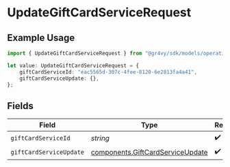 # UpdateGiftCardServiceRequest

## Example Usage

```typescript
import { UpdateGiftCardServiceRequest } from "@gr4vy/sdk/models/operations";

let value: UpdateGiftCardServiceRequest = {
    giftCardServiceId: "eac5565d-307c-4fee-8120-6e2813fa4a41",
    giftCardServiceUpdate: {},
};
```

## Fields

| Field                                                                                | Type                                                                                 | Required                                                                             | Description                                                                          |
| ------------------------------------------------------------------------------------ | ------------------------------------------------------------------------------------ | ------------------------------------------------------------------------------------ | ------------------------------------------------------------------------------------ |
| `giftCardServiceId`                                                                  | *string*                                                                             | :heavy_check_mark:                                                                   | N/A                                                                                  |
| `giftCardServiceUpdate`                                                              | [components.GiftCardServiceUpdate](../../models/components/giftcardserviceupdate.md) | :heavy_check_mark:                                                                   | N/A                                                                                  |